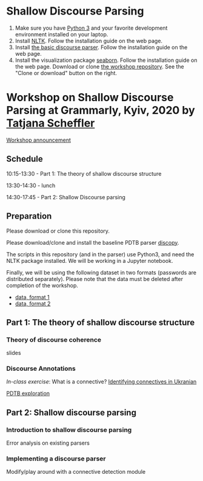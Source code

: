 # Shallow Discourse Parsing

1. Make sure you have [Python 3](https://www.python.org/downloads/) and your favorite development environment installed on your laptop.
2. Install [NLTK](http://www.nltk.org/install.html). Follow the installation guide on the web page.
3. Install [the basic discourse parser](https://github.com/rknaebel/discopy/security/advisories). Follow the installation guide on the web page.
4. Install the visualization package [seaborn](https://seaborn.pydata.org/installing.html). Follow the installation guide on the web page.
Download or clone [the workshop repository](https://github.com/TScheffler/2020grammarly_ws). See the "Clone or download" button on the right.


# Workshop on Shallow Discourse Parsing at Grammarly, Kyiv, 2020 by [Tatjana Scheffler](https://github.com/TScheffler)

[Workshop announcement](https://grammarly.ai/compling-workshop-shallow-discourse-parsing/)

## Schedule

10:15-13:30 - Part 1: The theory of shallow discourse structure

13:30-14:30 - lunch

14:30-17:45 - Part 2: Shallow Discourse parsing

## Preparation

Please download or clone this repository.

Please download/clone and install the baseline PDTB parser [discopy](https://github.com/rknaebel/discopy).

The scripts in this repository (and in the parser) use Python3, and need the NLTK package installed. We will be working in a Jupyter notebook.

Finally, we will be using the following dataset in two formats (passwords are distributed separately). Please note that the data must be deleted after completion of the workshop.
- [data, format 1](https://boxup.uni-potsdam.de/index.php/s/MxSceyJFraNz5cm)
- [data, format 2](https://boxup.uni-potsdam.de/index.php/s/7Y462x0PtMeTdBq)



## Part 1: The theory of shallow discourse structure

### Theory of discourse coherence

slides

### Discourse Annotations

*In-class exercise*: What is a connective? [Identifying connectives in Ukranian](uk_connectives/)

[PDTB exploration](pdtb_exploration/)

## Part 2: Shallow discourse parsing

### Introduction to shallow discourse parsing

Error analysis on existing parsers

### Implementing a discourse parser

Modify/play around with a connective detection module
